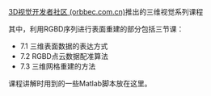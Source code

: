 [3D视觉开发者社区 (orbbec.com.cn)](https://developer.orbbec.com.cn/v/lecture)推出的三维视觉系列课程

其中，利用RGBD序列进行表面重建的部分包括三节课：

- 7.1 三维表面数据的表达方式
- 7.2 RGBD点云数据配准算法
- 7.3 三维网格重建的方法

课程讲解时用到的一些Matlab脚本放在这里。

